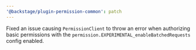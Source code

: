 ```yaml
---
'@backstage/plugin-permission-common': patch
---
```


Fixed an issue causing `PermissionClient` to throw an error when authorizing basic permissions with the `permission.EXPERIMENTAL_enableBatchedRequests` config enabled.
